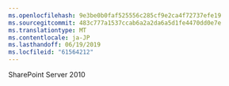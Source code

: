 ```yaml
---
ms.openlocfilehash: 9e3be0b0faf525556c285cf9e2ca4f72737efe19
ms.sourcegitcommit: 483c777a1537ccab6a2a2da6a5d1fe4470dd0e7e
ms.translationtype: MT
ms.contentlocale: ja-JP
ms.lasthandoff: 06/19/2019
ms.locfileid: "61564212"
---
```

SharePoint Server 2010